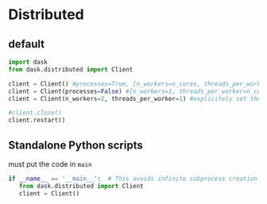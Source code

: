 # Distributed

## default
```py
import dask
from dask.distributed import Client

client = Client() #processes=True, [n_workers=n_cores, threads_per_worker=1]
client = Client(processes=False) #[n_workers=1, threads_per_worker=n_cores]
client = Client(n_workers=2, threads_per_worker=1) #explicitely set the workers and threads

#client.close()
client.restart()
```

## Standalone Python scripts
must put the code in `main`
```py
if __name__ == '__main__':  # This avoids infinite subprocess creation
   from dask.distributed import Client
   client = Client()
```
